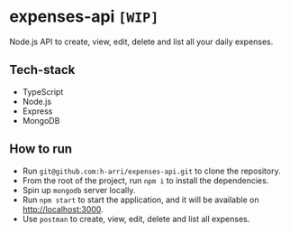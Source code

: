 # expenses-api `[WIP]`

Node.js API to create, view, edit, delete and list all your daily expenses.

## Tech-stack

-   TypeScript
-   Node.js
-   Express
-   MongoDB

## How to run

-   Run `git@github.com:h-arri/expenses-api.git` to clone the repository.
-   From the root of the project, run `npm i` to install the dependencies.
-   Spin up `mongodb` server locally.
-   Run `npm start` to start the application, and it will be available on [http://localhost:3000](http://localhost:4000).
-   Use `postman` to create, view, edit, delete and list all expenses.
